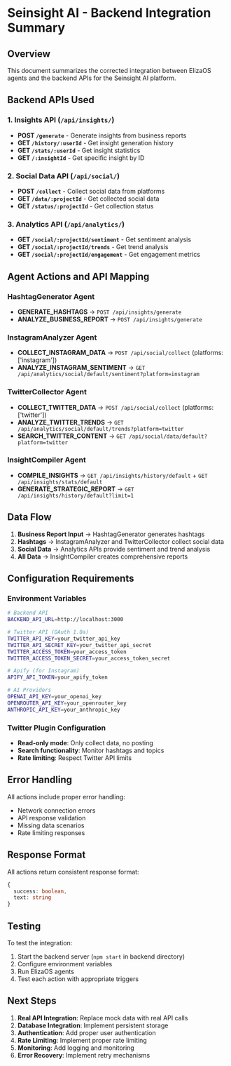 # Seinsight AI - Backend Integration Summary

## Overview
This document summarizes the corrected integration between ElizaOS agents and the backend APIs for the Seinsight AI platform.

## Backend APIs Used

### 1. Insights API (`/api/insights/`)
- **POST `/generate`** - Generate insights from business reports
- **GET `/history/:userId`** - Get insight generation history
- **GET `/stats/:userId`** - Get insight statistics
- **GET `/:insightId`** - Get specific insight by ID

### 2. Social Data API (`/api/social/`)
- **POST `/collect`** - Collect social data from platforms
- **GET `/data/:projectId`** - Get collected social data
- **GET `/status/:projectId`** - Get collection status

### 3. Analytics API (`/api/analytics/`)
- **GET `/social/:projectId/sentiment`** - Get sentiment analysis
- **GET `/social/:projectId/trends`** - Get trend analysis
- **GET `/social/:projectId/engagement`** - Get engagement metrics

## Agent Actions and API Mapping

### HashtagGenerator Agent
- **GENERATE_HASHTAGS** → `POST /api/insights/generate`
- **ANALYZE_BUSINESS_REPORT** → `POST /api/insights/generate`

### InstagramAnalyzer Agent
- **COLLECT_INSTAGRAM_DATA** → `POST /api/social/collect` (platforms: ['instagram'])
- **ANALYZE_INSTAGRAM_SENTIMENT** → `GET /api/analytics/social/default/sentiment?platform=instagram`

### TwitterCollector Agent
- **COLLECT_TWITTER_DATA** → `POST /api/social/collect` (platforms: ['twitter'])
- **ANALYZE_TWITTER_TRENDS** → `GET /api/analytics/social/default/trends?platform=twitter`
- **SEARCH_TWITTER_CONTENT** → `GET /api/social/data/default?platform=twitter`

### InsightCompiler Agent
- **COMPILE_INSIGHTS** → `GET /api/insights/history/default` + `GET /api/insights/stats/default`
- **GENERATE_STRATEGIC_REPORT** → `GET /api/insights/history/default?limit=1`

## Data Flow

1. **Business Report Input** → HashtagGenerator generates hashtags
2. **Hashtags** → InstagramAnalyzer and TwitterCollector collect social data
3. **Social Data** → Analytics APIs provide sentiment and trend analysis
4. **All Data** → InsightCompiler creates comprehensive reports

## Configuration Requirements

### Environment Variables
```bash
# Backend API
BACKEND_API_URL=http://localhost:3000

# Twitter API (OAuth 1.0a)
TWITTER_API_KEY=your_twitter_api_key
TWITTER_API_SECRET_KEY=your_twitter_api_secret
TWITTER_ACCESS_TOKEN=your_access_token
TWITTER_ACCESS_TOKEN_SECRET=your_access_token_secret

# Apify (for Instagram)
APIFY_API_TOKEN=your_apify_token

# AI Providers
OPENAI_API_KEY=your_openai_key
OPENROUTER_API_KEY=your_openrouter_key
ANTHROPIC_API_KEY=your_anthropic_key
```

### Twitter Plugin Configuration
- **Read-only mode**: Only collect data, no posting
- **Search functionality**: Monitor hashtags and topics
- **Rate limiting**: Respect Twitter API limits

## Error Handling

All actions include proper error handling:
- Network connection errors
- API response validation
- Missing data scenarios
- Rate limiting responses

## Response Format

All actions return consistent response format:
```typescript
{
  success: boolean,
  text: string
}
```

## Testing

To test the integration:
1. Start the backend server (`npm start` in backend directory)
2. Configure environment variables
3. Run ElizaOS agents
4. Test each action with appropriate triggers

## Next Steps

1. **Real API Integration**: Replace mock data with real API calls
2. **Database Integration**: Implement persistent storage
3. **Authentication**: Add proper user authentication
4. **Rate Limiting**: Implement proper rate limiting
5. **Monitoring**: Add logging and monitoring
6. **Error Recovery**: Implement retry mechanisms
